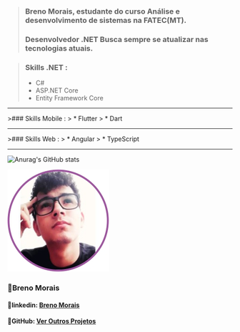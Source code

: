 
>### Breno Morais, estudante do  curso Análise e desenvolvimento de sistemas na FATEC(MT).
>### Desenvolvedor .NET  Busca sempre se atualizar nas tecnologias atuais.

>###  Skills .NET :
> *  C#
> *  ASP.NET Core
> *  Entity Framework Core
<hr>
>###  Skills Mobile :
> * Flutter
> * Dart
<hr>
>###  Skills Web :
> * Angular
> * TypeScript

<hr>

![Anurag's GitHub stats](https://github-readme-stats.vercel.app/api?username=BREN0-MORAIS&theme=radical)


<img src="https://github.com/BREN0-MORAIS/CRUD_COVID_CONSULTAS/blob/main/FTBrenoMorais.jpg">
<h3>🧑Breno Morais</h3>
<h4>🔗linkedin: <a href="https://www.linkedin.com/in/breno-morais-79b328167/">Breno Morais<a/></h4> 
<h4>🔗GitHub: <a href="https://github.com/BREN0-MORAIS/">Ver Outros Projetos<a/></h4> 
